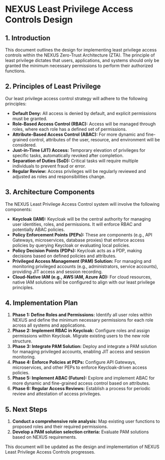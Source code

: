 # NEXUS Least Privilege Access Controls Design

## 1. Introduction

This document outlines the design for implementing least privilege access controls within the NEXUS Zero-Trust Architecture (ZTA). The principle of least privilege dictates that users, applications, and systems should only be granted the minimum necessary permissions to perform their authorized functions.

## 2. Principles of Least Privilege

Our least privilege access control strategy will adhere to the following principles:

- **Default Deny:** All access is denied by default, and explicit permissions must be granted.
- **Role-Based Access Control (RBAC):** Access will be managed through roles, where each role has a defined set of permissions.
- **Attribute-Based Access Control (ABAC):** For more dynamic and fine-grained control, attributes of the user, resource, and environment will be considered.
- **Just-in-Time (JIT) Access:** Temporary elevation of privileges for specific tasks, automatically revoked after completion.
- **Separation of Duties (SoD):** Critical tasks will require multiple individuals to prevent fraud or error.
- **Regular Review:** Access privileges will be regularly reviewed and adjusted as roles and responsibilities change.

## 3. Architecture Components

The NEXUS Least Privilege Access Control system will involve the following components:

- **Keycloak (IAM):** Keycloak will be the central authority for managing user identities, roles, and permissions. It will enforce RBAC and potentially ABAC policies.
- **Policy Enforcement Points (PEPs):** These are components (e.g., API Gateways, microservices, database proxies) that enforce access policies by querying Keycloak or evaluating local policies.
- **Policy Decision Points (PDPs):** Keycloak acts as a PDP, making decisions based on defined policies and attributes.
- **Privileged Access Management (PAM) Solution:** For managing and monitoring privileged accounts (e.g., administrators, service accounts), providing JIT access and session recording.
- **Cloud-Native IAM (e.g., AWS IAM, Azure AD):** For cloud resources, native IAM solutions will be configured to align with our least privilege principles.

## 4. Implementation Plan

1.  **Phase 1: Define Roles and Permissions:** Identify all user roles within NEXUS and define the minimum necessary permissions for each role across all systems and applications.
2.  **Phase 2: Implement RBAC in Keycloak:** Configure roles and assign permissions within Keycloak. Migrate existing users to the new role structure.
3.  **Phase 3: Integrate PAM Solution:** Deploy and integrate a PAM solution for managing privileged accounts, enabling JIT access and session monitoring.
4.  **Phase 4: Enforce Policies at PEPs:** Configure API Gateways, microservices, and other PEPs to enforce Keycloak-driven access policies.
5.  **Phase 5: Implement ABAC (Future):** Explore and implement ABAC for more dynamic and fine-grained access control based on attributes.
6.  **Phase 6: Regular Access Reviews:** Establish a process for periodic review and attestation of access privileges.

## 5. Next Steps

1.  **Conduct a comprehensive role analysis:** Map existing user functions to proposed roles and their required permissions.
2.  **Develop a PAM solution selection criteria:** Evaluate PAM solutions based on NEXUS requirements.

This document will be updated as the design and implementation of NEXUS Least Privilege Access Controls progresses.
